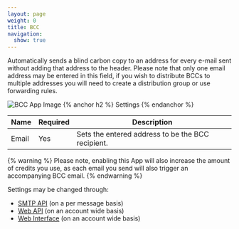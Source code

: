 ```yaml
---
layout: page
weight: 0
title: BCC
navigation:
  show: true
---
```


Automatically sends a blind carbon copy to an address for every e-mail sent without adding that address to the header. Please note that only one email address may be entered in this field, if you wish to distribute BCCs to multiple addresses you will need to create a distribution group or use forwarding rules.

![BCC App Image]({{root_url}}/images/bcc.png "BCC")
{% anchor h2 %}
Settings 
{% endanchor %}

<table class="table table-bordered table-striped">
   <thead>
      <tr>
         <th>Name</th>
         <th>Required</th>
         <th>Description</th>
      </tr>
   </thead>
   <tbody>
      <tr>
         <td>Email</td>
         <td>Yes</td>
         <td>Sets the entered address to be the BCC recipient.</td>
      </tr>
   </tbody>
</table>



{% warning %}
Please note, enabling this App will also increase the amount of credits you use, as each email you send will also trigger an accompanying BCC email. 
{% endwarning %}

Settings may be changed through:

-   [SMTP API]({{root_url}}/API_Reference/SMTP_API/apps.html#bcc) (on a per message basis)
-   [Web API]({{root_url}}/API_Reference/Web_API/filter_settings.html#-BCC-Blind-Carbon-Copy) (on an account wide basis)
-   [Web Interface](https://sendgrid.com/app) (on an account wide basis)

